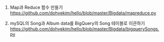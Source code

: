 1. Map과 Reduce 함수 만들기 <br>
https://github.com/dohyekim/hello/blob/master/Bigdata/mapreduce.py

2. mySQL의 Song과 Album data를 BigQuery의 Song 테이블로 이관하기 <br>
https://github.com/dohyekim/hello/blob/master/Bigdata/bigquerySongs.py
